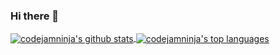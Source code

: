### Hi there 👋

<a href="https://github.com/codejamninja">
  <img alt="codejamninja's github stats" align="center" src="https://github-readme-stats.vercel.app/api?username=codejamninja&show_icons=true&theme=dark" />
</a>
<a href="https://github.com/codejamninja">
  <img alt="codejamninja's top languages" align="center" src="https://github-readme-stats.vercel.app/api/top-langs?username=codejamninja&show_icons=true&theme=dark" />
</a>
